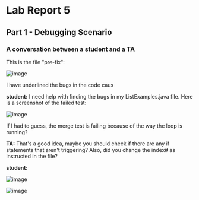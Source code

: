 # Lab Report 5 

## Part 1 - Debugging Scenario

### A conversation between a student and a TA

This is the file "pre-fix":

![image](https://github.com/willyum00/cse15l-lab-reports/assets/81535097/7f73446c-95b6-437e-a605-afc38c79af76)

I have underlined the bugs in the code caus

__student:__  I need help with finding the bugs in my ListExamples.java file. Here is a screenshot of the failed test: 

![image](https://github.com/willyum00/cse15l-lab-reports/assets/81535097/f3e5e0ee-db2a-429d-b586-ade9841ec4dc)

If I had to guess, the merge test is failing because of the way the loop is running?


__TA:__ That's a good idea, maybe you should check if there are any if statements that aren't triggering? Also, did you change the index# as instructed in the file? 


__student:__ 



![image](https://github.com/willyum00/cse15l-lab-reports/assets/81535097/821001c3-4fc9-4c17-ae27-8f3250cabd87)

![image](https://github.com/willyum00/cse15l-lab-reports/assets/81535097/0966fb49-bed7-4bad-8599-8502019dfbf7)

